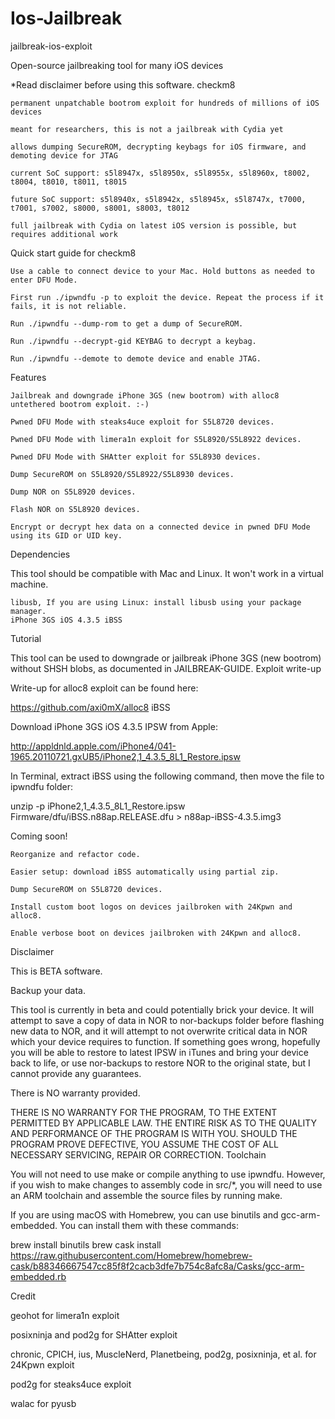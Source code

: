# Ios-Jailbreak
jailbreak-ios-exploit




Open-source jailbreaking tool for many iOS devices

*Read disclaimer before using this software.
checkm8

    permanent unpatchable bootrom exploit for hundreds of millions of iOS devices

    meant for researchers, this is not a jailbreak with Cydia yet

    allows dumping SecureROM, decrypting keybags for iOS firmware, and demoting device for JTAG

    current SoC support: s5l8947x, s5l8950x, s5l8955x, s5l8960x, t8002, t8004, t8010, t8011, t8015

    future SoC support: s5l8940x, s5l8942x, s5l8945x, s5l8747x, t7000, t7001, s7002, s8000, s8001, s8003, t8012

    full jailbreak with Cydia on latest iOS version is possible, but requires additional work

Quick start guide for checkm8

    Use a cable to connect device to your Mac. Hold buttons as needed to enter DFU Mode.

    First run ./ipwndfu -p to exploit the device. Repeat the process if it fails, it is not reliable.

    Run ./ipwndfu --dump-rom to get a dump of SecureROM.

    Run ./ipwndfu --decrypt-gid KEYBAG to decrypt a keybag.

    Run ./ipwndfu --demote to demote device and enable JTAG.

Features

    Jailbreak and downgrade iPhone 3GS (new bootrom) with alloc8 untethered bootrom exploit. :-)

    Pwned DFU Mode with steaks4uce exploit for S5L8720 devices.

    Pwned DFU Mode with limera1n exploit for S5L8920/S5L8922 devices.

    Pwned DFU Mode with SHAtter exploit for S5L8930 devices.

    Dump SecureROM on S5L8920/S5L8922/S5L8930 devices.

    Dump NOR on S5L8920 devices.

    Flash NOR on S5L8920 devices.

    Encrypt or decrypt hex data on a connected device in pwned DFU Mode using its GID or UID key.

Dependencies

This tool should be compatible with Mac and Linux. It won't work in a virtual machine.

    libusb, If you are using Linux: install libusb using your package manager.
    iPhone 3GS iOS 4.3.5 iBSS

Tutorial

This tool can be used to downgrade or jailbreak iPhone 3GS (new bootrom) without SHSH blobs, as documented in JAILBREAK-GUIDE.
Exploit write-up

Write-up for alloc8 exploit can be found here:

https://github.com/axi0mX/alloc8
iBSS

Download iPhone 3GS iOS 4.3.5 IPSW from Apple:

http://appldnld.apple.com/iPhone4/041-1965.20110721.gxUB5/iPhone2,1_4.3.5_8L1_Restore.ipsw

In Terminal, extract iBSS using the following command, then move the file to ipwndfu folder:

unzip -p iPhone2,1_4.3.5_8L1_Restore.ipsw Firmware/dfu/iBSS.n88ap.RELEASE.dfu > n88ap-iBSS-4.3.5.img3

Coming soon!

    Reorganize and refactor code.

    Easier setup: download iBSS automatically using partial zip.

    Dump SecureROM on S5L8720 devices.

    Install custom boot logos on devices jailbroken with 24Kpwn and alloc8.

    Enable verbose boot on devices jailbroken with 24Kpwn and alloc8.

Disclaimer

This is BETA software.

Backup your data.

This tool is currently in beta and could potentially brick your device. It will attempt to save a copy of data in NOR to nor-backups folder before flashing new data to NOR, and it will attempt to not overwrite critical data in NOR which your device requires to function. If something goes wrong, hopefully you will be able to restore to latest IPSW in iTunes and bring your device back to life, or use nor-backups to restore NOR to the original state, but I cannot provide any guarantees.

There is NO warranty provided.

THERE IS NO WARRANTY FOR THE PROGRAM, TO THE EXTENT PERMITTED BY APPLICABLE LAW. THE ENTIRE RISK AS TO THE QUALITY AND PERFORMANCE OF THE PROGRAM IS WITH YOU. SHOULD THE PROGRAM PROVE DEFECTIVE, YOU ASSUME THE COST OF ALL NECESSARY SERVICING, REPAIR OR CORRECTION.
Toolchain

You will not need to use make or compile anything to use ipwndfu. However, if you wish to make changes to assembly code in src/*, you will need to use an ARM toolchain and assemble the source files by running make.

If you are using macOS with Homebrew, you can use binutils and gcc-arm-embedded. You can install them with these commands:

brew install binutils
brew cask install https://raw.githubusercontent.com/Homebrew/homebrew-cask/b88346667547cc85f8f2cacb3dfe7b754c8afc8a/Casks/gcc-arm-embedded.rb

Credit

geohot for limera1n exploit

posixninja and pod2g for SHAtter exploit

chronic, CPICH, ius, MuscleNerd, Planetbeing, pod2g, posixninja, et al. for 24Kpwn exploit

pod2g for steaks4uce exploit

walac for pyusb
